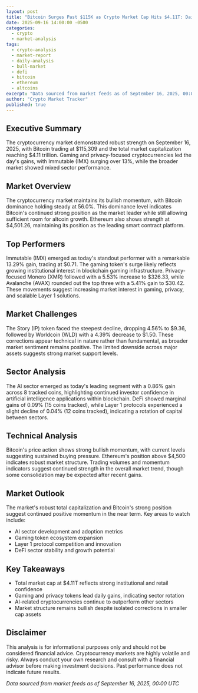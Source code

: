 ```yaml
---
layout: post
title: "Bitcoin Surges Past $115K as Crypto Market Cap Hits $4.11T: Daily Market Analysis"
date: 2025-09-16 14:00:00 -0500
categories:
  - crypto
  - market-analysis
tags:
  - crypto-analysis
  - market-report
  - daily-analysis
  - bull-market
  - defi
  - bitcoin
  - ethereum
  - altcoins
excerpt: "Data sourced from market feeds as of September 16, 2025, 00:00 UTC......"
author: "Crypto Market Tracker"
published: true
---
```


## Executive Summary
The cryptocurrency market demonstrated robust strength on September 16, 2025, with Bitcoin trading at $115,309 and the total market capitalization reaching $4.11 trillion. Gaming and privacy-focused cryptocurrencies led the day's gains, with Immutable (IMX) surging over 13%, while the broader market showed mixed sector performance.

## Market Overview
The cryptocurrency market maintains its bullish momentum, with Bitcoin dominance holding steady at 56.0%. This dominance level indicates Bitcoin's continued strong position as the market leader while still allowing sufficient room for altcoin growth. Ethereum also shows strength at $4,501.26, maintaining its position as the leading smart contract platform.

## Top Performers
Immutable (IMX) emerged as today's standout performer with a remarkable 13.29% gain, trading at $0.71. The gaming token's surge likely reflects growing institutional interest in blockchain gaming infrastructure. Privacy-focused Monero (XMR) followed with a 5.53% increase to $326.33, while Avalanche (AVAX) rounded out the top three with a 5.41% gain to $30.42. These movements suggest increasing market interest in gaming, privacy, and scalable Layer 1 solutions.

## Market Challenges
The Story (IP) token faced the steepest decline, dropping 4.56% to $9.36, followed by Worldcoin (WLD) with a 4.39% decrease to $1.50. These corrections appear technical in nature rather than fundamental, as broader market sentiment remains positive. The limited downside across major assets suggests strong market support levels.

## Sector Analysis
The AI sector emerged as today's leading segment with a 0.86% gain across 8 tracked coins, highlighting continued investor confidence in artificial intelligence applications within blockchain. DeFi showed marginal gains of 0.09% (15 coins tracked), while Layer 1 protocols experienced a slight decline of 0.04% (12 coins tracked), indicating a rotation of capital between sectors.

## Technical Analysis
Bitcoin's price action shows strong bullish momentum, with current levels suggesting sustained buying pressure. Ethereum's position above $4,500 indicates robust market structure. Trading volumes and momentum indicators suggest continued strength in the overall market trend, though some consolidation may be expected after recent gains.

## Market Outlook
The market's robust total capitalization and Bitcoin's strong position suggest continued positive momentum in the near term. Key areas to watch include:
- AI sector development and adoption metrics
- Gaming token ecosystem expansion
- Layer 1 protocol competition and innovation
- DeFi sector stability and growth potential

## Key Takeaways
- Total market cap at $4.11T reflects strong institutional and retail confidence
- Gaming and privacy tokens lead daily gains, indicating sector rotation
- AI-related cryptocurrencies continue to outperform other sectors
- Market structure remains bullish despite isolated corrections in smaller cap assets

## Disclaimer
This analysis is for informational purposes only and should not be considered financial advice. Cryptocurrency markets are highly volatile and risky. Always conduct your own research and consult with a financial advisor before making investment decisions. Past performance does not indicate future results.

*Data sourced from market feeds as of September 16, 2025, 00:00 UTC*